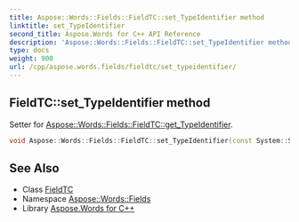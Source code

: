 ```yaml
---
title: Aspose::Words::Fields::FieldTC::set_TypeIdentifier method
linktitle: set_TypeIdentifier
second_title: Aspose.Words for C++ API Reference
description: 'Aspose::Words::Fields::FieldTC::set_TypeIdentifier method. Setter for Aspose::Words::Fields::FieldTC::get_TypeIdentifier in C++.'
type: docs
weight: 900
url: /cpp/aspose.words.fields/fieldtc/set_typeidentifier/
---
```

## FieldTC::set_TypeIdentifier method


Setter for [Aspose::Words::Fields::FieldTC::get_TypeIdentifier](../get_typeidentifier/).

```cpp
void Aspose::Words::Fields::FieldTC::set_TypeIdentifier(const System::String &value)
```

## See Also

* Class [FieldTC](../)
* Namespace [Aspose::Words::Fields](../../)
* Library [Aspose.Words for C++](../../../)
